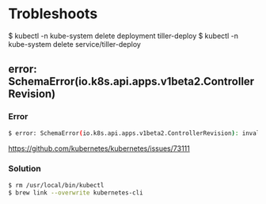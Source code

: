# Trobleshoots

$ kubectl -n kube-system delete deployment tiller-deploy
$ kubectl -n kube-system delete service/tiller-deploy

## error: SchemaError(io.k8s.api.apps.v1beta2.ControllerRevision)

### Error 
```bash
$ error: SchemaError(io.k8s.api.apps.v1beta2.ControllerRevision): invalid object doesn't have additional properties
```
https://github.com/kubernetes/kubernetes/issues/73111


### Solution
```bash
$ rm /usr/local/bin/kubectl
$ brew link --overwrite kubernetes-cli
```

